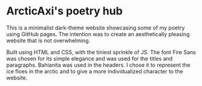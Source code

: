 # ArcticAxi's poetry hub

This is a minimalist dark-theme website showcasing some of my poetry using GitHub pages. The intention was to create an aesthetically pleasing website that is not overwhelming.

Built using HTML and CSS, with the tiniest sprinkle of JS. The font Fire Sans was chosen for its simple elegance and was used for the titles and paragraphs. Bahianita was used in the headers. I chose it to represent the ice floes in the arctic and to give a more individualized character to the website. 
